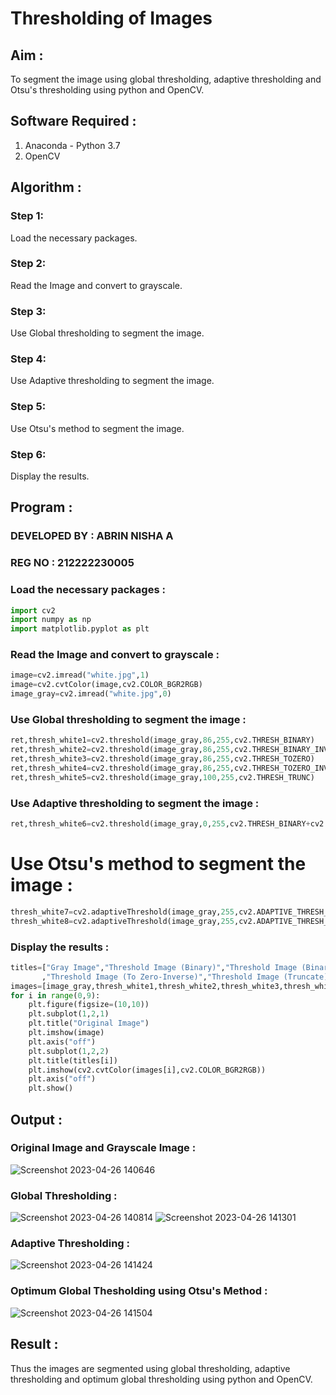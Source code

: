 # Thresholding of Images

## Aim :

To segment the image using global thresholding, adaptive thresholding and Otsu's thresholding using python and OpenCV.

## Software Required :

1. Anaconda - Python 3.7
2. OpenCV

## Algorithm :

### Step 1:

Load the necessary packages.

### Step 2:

Read the Image and convert to grayscale.

### Step 3:

Use Global thresholding to segment the image.

### Step 4:

Use Adaptive thresholding to segment the image.

### Step 5:

Use Otsu's method to segment the image.

### Step 6:

Display the results.

## Program :

### DEVELOPED BY : ABRIN NISHA A
### REG NO : 212222230005

### Load the necessary packages :

```python
import cv2
import numpy as np
import matplotlib.pyplot as plt
```

### Read the Image and convert to grayscale :

```python
image=cv2.imread("white.jpg",1)
image=cv2.cvtColor(image,cv2.COLOR_BGR2RGB)
image_gray=cv2.imread("white.jpg",0)
```

### Use Global thresholding to segment the image :
 
```python
ret,thresh_white1=cv2.threshold(image_gray,86,255,cv2.THRESH_BINARY)
ret,thresh_white2=cv2.threshold(image_gray,86,255,cv2.THRESH_BINARY_INV)
ret,thresh_white3=cv2.threshold(image_gray,86,255,cv2.THRESH_TOZERO)
ret,thresh_white4=cv2.threshold(image_gray,86,255,cv2.THRESH_TOZERO_INV)
ret,thresh_white5=cv2.threshold(image_gray,100,255,cv2.THRESH_TRUNC)
```

### Use Adaptive thresholding to segment the image :

```python
ret,thresh_white6=cv2.threshold(image_gray,0,255,cv2.THRESH_BINARY+cv2.THRESH_OTSU)
```

# Use Otsu's method to segment the image :
```python
thresh_white7=cv2.adaptiveThreshold(image_gray,255,cv2.ADAPTIVE_THRESH_MEAN_C,cv2.THRESH_BINARY,11,2)
thresh_white8=cv2.adaptiveThreshold(image_gray,255,cv2.ADAPTIVE_THRESH_GAUSSIAN_C,cv2.THRESH_BINARY,11,2)
```

### Display the results :

```python
titles=["Gray Image","Threshold Image (Binary)","Threshold Image (Binary Inverse)","Threshold Image (To Zero)"
       ,"Threshold Image (To Zero-Inverse)","Threshold Image (Truncate)","Otsu","Adaptive Threshold (Mean)","Adaptive Threshold (Gaussian)"]
images=[image_gray,thresh_white1,thresh_white2,thresh_white3,thresh_white4,thresh_white5,thresh_white6,thresh_white7,thresh_white8]
for i in range(0,9):
    plt.figure(figsize=(10,10))
    plt.subplot(1,2,1)
    plt.title("Original Image")
    plt.imshow(image)
    plt.axis("off")
    plt.subplot(1,2,2)
    plt.title(titles[i])
    plt.imshow(cv2.cvtColor(images[i],cv2.COLOR_BGR2RGB))
    plt.axis("off")
    plt.show()
```


## Output :


### Original Image and Grayscale Image :

![Screenshot 2023-04-26 140646](https://user-images.githubusercontent.com/118889454/234518970-6ec45a8b-93a6-4118-ac44-ab833122a83c.png)


### Global Thresholding :

![Screenshot 2023-04-26 140814](https://user-images.githubusercontent.com/118889454/234519940-17dab81b-051e-4754-9f03-2615a810e3e3.png)
![Screenshot 2023-04-26 141301](https://user-images.githubusercontent.com/118889454/234520615-f24f3621-b768-463c-876f-d8f9d135c7b9.png)

### Adaptive Thresholding :

![Screenshot 2023-04-26 141424](https://user-images.githubusercontent.com/118889454/234520939-4fbc7a13-6134-4405-8806-3a7804c82752.png)


### Optimum Global Thesholding using Otsu's Method :

![Screenshot 2023-04-26 141504](https://user-images.githubusercontent.com/118889454/234521114-11511627-32d5-4d42-9ef9-1e68d180bf60.png)

## Result :

Thus the images are segmented using global thresholding, adaptive thresholding and optimum global thresholding using python and OpenCV.

